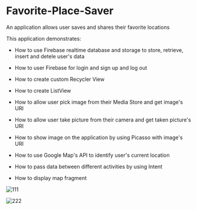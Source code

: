 # Favorite-Place-Saver
An application allows user saves and shares their favorite locations

This application demonstrates:

- How to use Firebase realtime database and storage to store, retrieve, insert and detele user's data

- How to user Firebase for login and sign up and log out

- How to create custom Recycler View

- How to create ListView

- How to allow user pick image from their Media Store and get image's URI

- How to allow user take picture from their camera and get taken picture's URI

- How to show image on the application by using Picasso with image's URI

- How to use Google Map's API to identify user's current location

- How to pass data between different activities by using Intent

- How to display map fragment

![111](https://user-images.githubusercontent.com/49819696/63477222-c6e40600-c449-11e9-9c92-dbca3aa35446.png)

![222](https://user-images.githubusercontent.com/49819696/63477331-3a861300-c44a-11e9-93f5-4753c1ebf08c.png)
